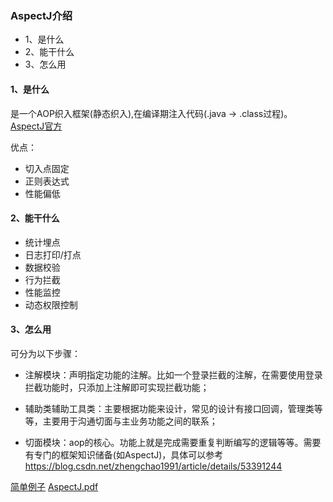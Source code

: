 ### AspectJ介绍

* 1、是什么
* 2、能干什么
* 3、怎么用

#### 1、是什么
是一个AOP织入框架(静态织入),在编译期注入代码(.java -> .class过程)。 [AspectJ官方](http://www.eclipse.org/aspectj/) 

优点：
* 切入点固定
* 正则表达式
* 性能偏低

#### 2、能干什么

- 统计埋点
- 日志打印/打点
- 数据校验
- 行为拦截
- 性能监控
- 动态权限控制

#### 3、怎么用

可分为以下步骤：
* 注解模块：声明指定功能的注解。比如一个登录拦截的注解，在需要使用登录拦截功能时，只添加上注解即可实现拦截功能；

* 辅助类辅助工具类：主要根据功能来设计，常见的设计有接口回调，管理类等等，主要用于沟通切面与主业务功能之间的联系；

* 切面模块：aop的核心。功能上就是完成需要重复判断编写的逻辑等等。需要有专门的框架知识储备(如AspectJ)，具体可以参考
  <https://blog.csdn.net/zhengchao1991/article/details/53391244>


[简单例子](AOP之AspectJ简单使用.md)
[AspectJ.pdf](https://github.com/hyvenzhu/Android-Demos/blob/master/AspectJDemo/AspectJ.pdf)
